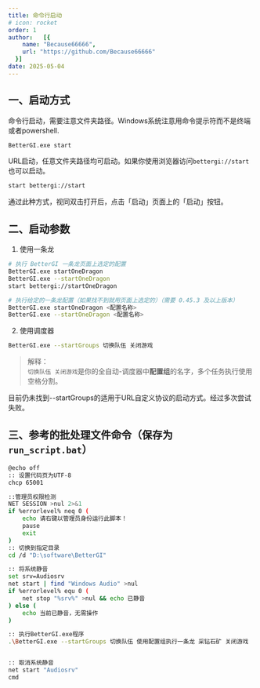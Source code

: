 ```yaml
---
title: 命令行启动
# icon: rocket
order: 1
author:   [{
    name: "Because66666",
    url: "https://github.com/Because66666"
  }]
date: 2025-05-04
---
```


## 一、启动方式

命令行启动，需要注意文件夹路径。Windows系统注意用命令提示符而不是终端或者powershell.

```bash
BetterGI.exe start
```

URL启动，任意文件夹路径均可启动。如果你使用浏览器访问`bettergi://start`也可以启动。

```bash
start bettergi://start
```

通过此种方式，视同双击打开后，点击「启动」页面上的「启动」按钮。

## 二、启动参数
1. 使用一条龙

```bash
# 执行 BetterGI 一条龙页面上选定的配置
BetterGI.exe startOneDragon
BetterGI.exe --startOneDragon
start bettergi://startOneDragon

# 执行给定的一条龙配置（如果找不到就用页面上选定的）（需要 0.45.3 及以上版本）
BetterGI.exe startOneDragon <配置名称>
BetterGI.exe --startOneDragon <配置名称>
```

2. 使用调度器
```bash
BetterGI.exe --startGroups 切换队伍 关闭游戏
```
>解释：<br>
`切换队伍 关闭游戏`是你的全自动-调度器中**配置组**的名字，多个任务执行使用空格分割。

目前仍未找到--startGroups的适用于URL自定义协议的启动方式。经过多次尝试失败。


## 三、参考的批处理文件命令（保存为`run_script.bat`）

```bash
@echo off
:: 设置代码页为UTF-8
chcp 65001

::管理员权限检测
NET SESSION >nul 2>&1
if %errorlevel% neq 0 (
    echo 请右键以管理员身份运行此脚本！
    pause
    exit
)
:: 切换到指定目录
cd /d "D:\software\BetterGI"

:: 将系统静音
set srv=Audiosrv
net start | find "Windows Audio" >nul
if %errorlevel% equ 0 (
    net stop "%srv%" >nul && echo 已静音
) else (
    echo 当前已静音，无需操作
)

:: 执行BetterGI.exe程序
.\BetterGI.exe --startGroups 切换队伍 使用配置组执行一条龙 采钻石矿 关闭游戏


:: 取消系统静音
net start "Audiosrv"
cmd
```
